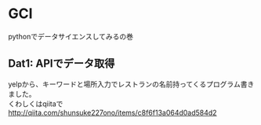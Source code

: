 # GCI
pythonでデータサイエンスしてみるの巻

## Dat1: APIでデータ取得
yelpから、キーワードと場所入力でレストランの名前持ってくるプログラム書きました。  
くわしくはqiitaで http://qiita.com/shunsuke227ono/items/c8f6f13a064d0ad584d2
